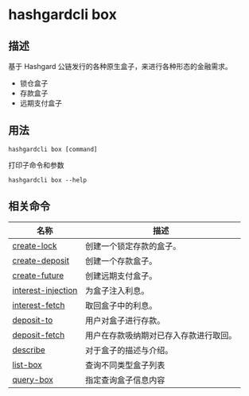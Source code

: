 # hashgardcli box

## 描述

基于 Hashgard 公链发行的各种原生盒子，来进行各种形态的金融需求。

- 锁仓盒子
- 存款盒子
- 远期支付盒子

## 用法

```shell
hashgardcli box [command]
```

打印子命令和参数

```shell
hashgardcli box --help
```

## 相关命令

| 名称                                   | 描述                                   |
| ------------------------------------------- | -------------------------------------- |
| [create-lock](create-lock.md)               | 创建一个锁定存款的盒子。               |
| [create-deposit](create-deposit.md)         | 创建一个存款盒子。                  |
| [create-future](create-future.md)           | 创建远期支付盒子。                     |
| [interest-injection](interest-injection.md) | 为盒子注入利息。                   |
| [interest-fetch](interest-fetch.md)         | 取回盒子中的利息。                 |
| [deposit-to](deposit-to.md)                 | 用户对盒子进行存款。                   |
| [deposit-fetch](deposit-fetch.md)           | 用户在存款吸纳期对已存入存款进行取回。 |
| [describe](describe.md)                     | 对于盒子的描述与介绍。                 |
| [list-box](list-box.md)                     | 查询不同类型盒子列表                   |
| [query-box](query-box.md)                   | 指定查询盒子信息内容                   |

